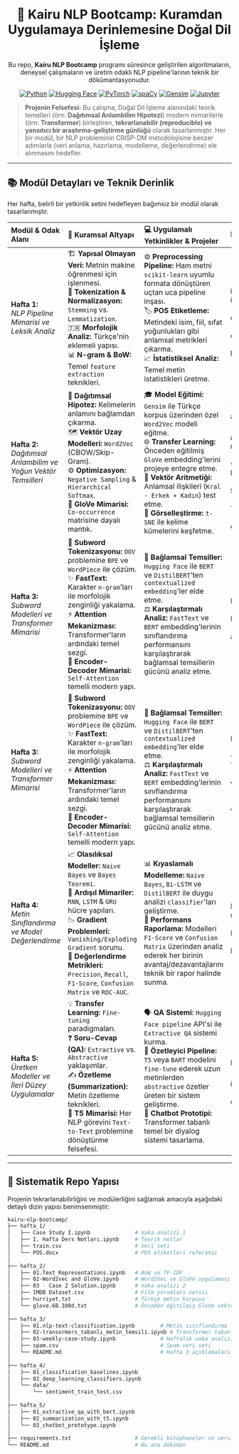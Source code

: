<div align="center">

# 🚀 Kairu NLP Bootcamp: Kuramdan Uygulamaya Derinlemesine Doğal Dil İşleme

Bu repo, **Kairu NLP Bootcamp** programı süresince geliştirilen algoritmaların, deneysel çalışmaların ve üretim odaklı NLP pipeline'larının teknik bir dökümantasyonudur.

</div>

<div align="center">

[![Python](https://img.shields.io/badge/Python-3.9+-3776AB?style=for-the-badge&logo=python&logoColor=white)](https://www.python.org/)
[![Hugging Face](https://img.shields.io/badge/%F0%9F%A4%97%20Hugging%20Face-Ecosystem-FFD21E?style=for-the-badge)](https://huggingface.co/)
[![PyTorch](https://img.shields.io/badge/PyTorch-%23EE4C2C.svg?style=for-the-badge&logo=PyTorch&logoColor=white)](https://pytorch.org/)
[![spaCy](https://img.shields.io/badge/spaCy-Pipeline-09A3D5?style=for-the-badge&logo=spaCy&logoColor=white)](https://spacy.io/)
[![Gensim](https://img.shields.io/badge/Gensim-Topic%20Modeling-brightgreen?style=for-the-badge)](https://radimrehurek.com/gensim/)
[![Jupyter](https://img.shields.io/badge/JupyterLab-Environment-F37626?style=for-the-badge&logo=Jupyter&logoColor=white)](https://jupyter.org/)

</div>

> **Projenin Felsefesi:** Bu çalışma, Doğal Dil İşleme alanındaki teorik temelleri (örn: **Dağıtımsal Anlambilim Hipotezi**) modern mimarilerle (örn: **Transformer**) birleştiren, **tekrarlanabilir (reproducible) ve yansıtıcı bir araştırma-geliştirme günlüğü** olarak tasarlanmıştır. Her bir modül, bir NLP probleminin CRISP-DM metodolojisine benzer adımlarla (veri anlama, hazırlama, modelleme, değerlendirme) ele alınmasını hedefler.

---

## 📚 Modül Detayları ve Teknik Derinlik

Her hafta, belirli bir yetkinlik setini hedefleyen bağımsız bir modül olarak tasarlanmıştır.

| Modül & Odak Alanı | 🧠 Kuramsal Altyapı | 💻 Uygulamalı Yetkinlikler & Projeler | 🗂️ Haftalık Dosyalar & Kaynaklar |
| :--- | :--- | :--- | :--- |
| **Hafta 1:** <br/> *NLP Pipeline Mimarisi ve Leksik Analiz* | 🏗️ **Yapısal Olmayan Veri:** Metnin makine öğrenmesi için işlenmesi.<br/>🧹 **Tokenization & Normalizasyon:** `Stemming` vs. `Lemmatization`.<br/>🇹🇷 **Morfolojik Analiz:** Türkçe'nin eklemeli yapısı.<br/>📊 **N-gram & BoW:** Temel `feature extraction` teknikleri. | ⚙️ **Preprocessing Pipeline:** Ham metni `scikit-learn` uyumlu formata dönüştüren uçtan uca pipeline inşası.<br/>🏷️ **POS Etiketleme:** Metindeki isim, fiil, sıfat yoğunlukları gibi anlamsal metrikleri çıkarma.<br/>📈 **İstatistiksel Analiz:** Temel metin istatistikleri üretme. | - 📓 **`Case Study I.ipynb`**: Veri okuma, ön işleme, POS tagging ve görselleştirmeyi içeren ilk vaka analizi.<br/>- 🧠 **`I. Hafta Ders Notları.ipynb`**: Teorik ders notları ve temel kod örnekleri.<br/>- 💾 **`train.csv`**: Uygulamalarda kullanılan örnek veri seti.<br/>- 📑 **`POS.docx`**: POS etiketleri ve Türkçe karşılıklarını içeren referans dokümanı. |
| **Hafta 2:** <br/> *Dağıtımsal Anlambilim ve Yoğun Vektör Temsilleri* | 🔗 **Dağıtımsal Hipotez:** Kelimelerin anlamını bağlamdan çıkarma.<br/>🗺️ **Vektör Uzay Modelleri:** `Word2Vec` (CBOW/Skip-Gram).<br/>⚙️ **Optimizasyon:** `Negative Sampling` & `Hierarchical Softmax`.<br/>🤝 **GloVe Mimarisi:** `Co-occurrence` matrisine dayalı mantık. | 🎓 **Model Eğitimi:** `Gensim` ile Türkçe korpus üzerinden özel `Word2Vec` modeli eğitme.<br/>🌐 **Transfer Learning:** Önceden eğitilmiş `GloVe` embedding'lerini projeye entegre etme.<br/>📐 **Vektör Aritmetiği:** Anlamsal ilişkileri (`Kral - Erkek + Kadın`) test etme.<br/>🎨 **Görselleştirme:** `t-SNE` ile kelime kümelerini keşfetme. | - 🧠 **`01.Text Representations.ipynb`**: *Teorik Temeller* - BoW ve TF-IDF'in matematiksel altyapısı.<br/>- 💻 **`02-Word2vec and GloVe.ipynb`**: *Derinlemesine Uygulama* - `Gensim` ile model eğitimi ve GloVe analizi.<br/>- 🧪 **`03 - Case 2 Solution.ipynb`**: *Sentez ve Analiz* - Farklı temsil stratejilerini karşılaştıran vaka analizi.<br/>- 💾 **`IMDB Dataset.csv`**: Vaka çalışması için film yorumları.<br/>- 📄 **`hurriyet.txt`**: Özel model eğitimi için Türkçe metin korpusu.<br/>- 🌐 **`glove.6B.100d.txt`**: Endüstri standardı, önceden eğitilmiş GloVe vektörleri. |
| **Hafta 3:** <br/> *Subword Modelleri ve Transformer Mimarisi* | 🧩 **Subword Tokenizasyonu:** `OOV` problemine `BPE` ve `WordPiece` ile çözüm.<br/>✨ **FastText:** Karakter `n-gram`'ları ile morfolojik zenginliği yakalama.<br/>⚡ **Attention Mekanizması:** Transformer'ların ardındaki temel sezgi.<br/>🤖 **Encoder-Decoder Mimarisi:** `Self-Attention` temelli modern yapı. | 🔄 **Bağlamsal Temsiller:** `Hugging Face` ile `BERT` ve `DistilBERT`'ten `contextualized embedding`'ler elde etme.<br/>⚖️ **Karşılaştırmalı Analiz:** `FastText` ve `BERT` embedding'lerinin sınıflandırma performansını karşılaştırarak bağlamsal temsillerin gücünü analiz etme. | - 📓 **`01_subword_models.ipynb`**: FastText ve BPE tokenizasyonunun incelenmesi.<br/>- 🤖 **`02_intro_to_transformers.ipynb`**: BERT'ten embedding çıkarma ve analiz.<br/>- 💾 **`data/e-commerce_reviews.csv`**: Vaka analizi için ürün yorumları veri seti. |
| **Hafta 3:** <br/> *Subword Modelleri ve Transformer Mimarisi* | 🧩 **Subword Tokenizasyonu:** `OOV` problemine `BPE` ve `WordPiece` ile çözüm.<br/>✨ **FastText:** Karakter `n-gram`'ları ile morfolojik zenginliği yakalama.<br/>⚡ **Attention Mekanizması:** Transformer'ların ardındaki temel sezgi.<br/>🤖 **Encoder-Decoder Mimarisi:** `Self-Attention` temelli modern yapı. | 🔄 **Bağlamsal Temsiller:** `Hugging Face` ile `BERT` ve `DistilBERT`'ten `contextualized embedding`'ler elde etme.<br/>⚖️ **Karşılaştırmalı Analiz:** `FastText` ve `BERT` embedding'lerinin sınıflandırma performansını karşılaştırarak bağlamsal temsillerin gücünü analiz etme. | - 📓 **`01.nlp-text-classification.ipynb`**: Metin sınıflandırma uygulaması.<br/>- 🤖 **`02-transormers_tabanlı_metin_temsili.ipynb`**: Transformer tabanlı metin temsili.<br/>- 🧪 **`03-weekly-case-study.ipynb`**: Haftalık vaka analizi.<br/>- 💾 **`spam.csv`**: Spam veri seti.<br/>- 📄 **`README.md`**: Hafta 3'e özel açıklamalar ve notlar. |
| **Hafta 4:** <br/> *Metin Sınıflandırma ve Model Değerlendirme* | 📈 **Olasılıksal Modeller:** `Naive Bayes` ve `Bayes Teoremi`.<br/>🧠 **Ardışıl Mimariler:** `RNN`, `LSTM` & `GRU` hücre yapıları.<br/>📉 **Gradient Problemleri:** `Vanishing/Exploding Gradient` sorunu.<br/>🎯 **Değerlendirme Metrikleri:** `Precision`, `Recall`, `F1-Score`, `Confusion Matrix` ve `ROC-AUC`. | 📊 **Kıyaslamalı Modelleme:** `Naive Bayes`, `Bi-LSTM` ve `DistilBERT` ile duygu analizi `classifier`'ları geliştirme.<br/>📝 **Performans Raporlama:** Modelleri `F1-Score` ve `Confusion Matrix` üzerinden analiz ederek her birinin avantaj/dezavantajlarını teknik bir rapor halinde sunma. | - 💻 **`01_classification_baselines.ipynb`**: Naive Bayes ve Logistic Regression uygulamaları.<br/>- 🧠 **`02_deep_learning_classifiers.ipynb`**: Bi-LSTM ve DistilBERT ile model eğitimi.<br/>- 💾 **`data/sentiment_train_test.csv`**: Duygu analizi için tren ve test veri setleri. |
| **Hafta 5:** <br/> *Üretken Modeller ve İleri Düzey Uygulamalar* | 💡 **Transfer Learning:** `Fine-tuning` paradigmaları.<br/>❓ **Soru-Cevap (QA):** `Extractive` vs. `Abstractive` yaklaşımlar.<br/>✍️ **Özetleme (Summarization):** Metin özetleme teknikleri.<br/>🔄 **T5 Mimarisi:** Her NLP görevini `Text-to-Text` problemine dönüştürme felsefesi. | 🗣️ **QA Sistemi:** `Hugging Face pipeline` API'si ile `Extractive QA` sistemi kurma.<br/>📜 **Özetleyici Pipeline:** `T5` veya `BART` modelini `fine-tune` ederek uzun metinlerden `abstractive` özetler üreten bir sistem geliştirme.<br/>💬 **Chatbot Prototipi:** Transformer tabanlı temel bir diyalog sistemi tasarlama. | - ❓ **`01_extractive_qa_with_bert.ipynb`**: BERT tabanlı soru-cevap uygulaması.<br/>- ✍️ **`02_summarization_with_t5.ipynb`**: T5 ile metin özetleme pipeline'ı.<br/>- 💬 **`03_chatbot_prototype.ipynb`**: Temel chatbot geliştirme not defteri. |

---

## 📂 Sistematik Repo Yapısı

Projenin tekrarlanabilirliğini ve modülerliğini sağlamak amacıyla aşağıdaki detaylı dizin yapısı benimsenmiştir:

```bash
kairu-nlp-bootcamp/
├── hafta_1/
│   ├── Case Study I.ipynb              # Vaka analizi 1
│   ├── I. Hafta Ders Notları.ipynb     # Teorik notlar
│   ├── train.csv                       # Veri seti
│   └── POS.docx                        # POS etiketleri referansı
│
├── hafta_2/
│   ├── 01.Text Representations.ipynb   # BoW ve TF-IDF
│   ├── 02-Word2vec and GloVe.ipynb     # Word2Vec ve GloVe uygulaması
│   ├── 03 - Case 2 Solution.ipynb      # Vaka analizi 2
│   ├── IMDB Dataset.csv                # Film yorumları verisi
│   ├── hurriyet.txt                    # Türkçe metin korpusu
│   └── glove.6B.100d.txt               # Önceden eğitilmiş GloVe vektörleri
│
├── hafta_3/
│   ├── 01.nlp-text-classification.ipynb        # Metin sınıflandırma
│   ├── 02-transormers_tabanlı_metin_temsili.ipynb # Transformer tabanlı metin temsili
│   ├── 03-weekly-case-study.ipynb              # Haftalık vaka analizi
│   ├── spam.csv                                # Spam veri seti
│   └── README.md                               # Hafta 3 açıklamaları
│
├── hafta_4/
│   ├── 01_classification_baselines.ipynb
│   ├── 02_deep_learning_classifiers.ipynb
│   └── data/
│       └── sentiment_train_test.csv
│
├── hafta_5/
│   ├── 01_extractive_qa_with_bert.ipynb
│   ├── 02_summarization_with_t5.ipynb
│   └── 03_chatbot_prototype.ipynb
│
├── requirements.txt                    # Gerekli kütüphaneler ve versiyonları
└── README.md                           # Bu ana döküman
```
